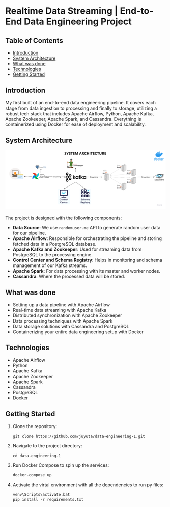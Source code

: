 # Realtime Data Streaming | End-to-End Data Engineering Project

## Table of Contents
- [Introduction](#introduction)
- [System Architecture](#system-architecture)
- [What was done](#what-was-done)
- [Technologies](#technologies)
- [Getting Started](#getting-started)

## Introduction

My first built of an end-to-end data engineering pipeline. It covers each stage from data ingestion to processing and finally to storage, utilizing a robust tech stack that includes Apache Airflow, Python, Apache Kafka, Apache Zookeeper, Apache Spark, and Cassandra. Everything is containerized using Docker for ease of deployment and scalability.

## System Architecture

![System Architecture](https://github.com/juyuta/data-engineering-1/blob/main/Data%20engineering%20architecture.png)

The project is designed with the following components:

- **Data Source**: We use `randomuser.me` API to generate random user data for our pipeline.
- **Apache Airflow**: Responsible for orchestrating the pipeline and storing fetched data in a PostgreSQL database.
- **Apache Kafka and Zookeeper**: Used for streaming data from PostgreSQL to the processing engine.
- **Control Center and Schema Registry**: Helps in monitoring and schema management of our Kafka streams.
- **Apache Spark**: For data processing with its master and worker nodes.
- **Cassandra**: Where the processed data will be stored.

## What was done

- Setting up a data pipeline with Apache Airflow
- Real-time data streaming with Apache Kafka
- Distributed synchronization with Apache Zookeeper
- Data processing techniques with Apache Spark
- Data storage solutions with Cassandra and PostgreSQL
- Containerizing your entire data engineering setup with Docker

## Technologies

- Apache Airflow
- Python
- Apache Kafka
- Apache Zookeeper
- Apache Spark
- Cassandra
- PostgreSQL
- Docker

## Getting Started

1. Clone the repository:
    ```
    git clone https://github.com/juyuta/data-engineering-1.git
    ```

2. Navigate to the project directory:
    ```
    cd data-engineering-1
    ```

3. Run Docker Compose to spin up the services:
    ```
    docker-compose up
    ```

4. Activate the virtal environment with all the dependencies to run py files:
   ```
   venv\Scripts\activate.bat
   pip install -r requirements.txt
   ```
